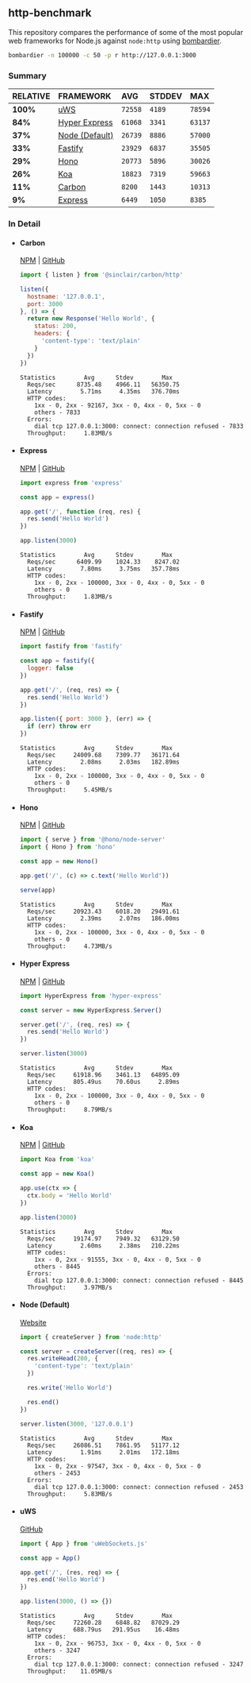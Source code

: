 ## http-benchmark

This repository compares the performance of some of the most popular web frameworks for Node.js against `node:http` using [bombardier](https://github.com/codesenberg/bombardier).

```bash
bombardier -n 100000 -c 50 -p r http://127.0.0.1:3000
```

### Summary

| RELATIVE | FRAMEWORK | AVG | STDDEV | MAX |
| :--- | :--- | :--- | :--- | :--- |
| **100%** | [uWS](#uws) | `72558` | `4189` | `78594` |
| **84%** | [Hyper Express](#hyper-express) | `61068` | `3341` | `63137` |
| **37%** | [Node (Default)](#node-default) | `26739` | `8886` | `57000` |
| **33%** | [Fastify](#fastify) | `23929` | `6837` | `35505` |
| **29%** | [Hono](#hono) | `20773` | `5896` | `30026` |
| **26%** | [Koa](#koa) | `18823` | `7319` | `59663` |
| **11%** | [Carbon](#carbon) | `8200` | `1443` | `10313` |
| **9%** | [Express](#express) | `6449` | `1050` | `8385` |


### In Detail

- #### Carbon
  [NPM](https://npmjs.com/@sinclair/carbon) | [GitHub](https://github.com/sinclairzx81/carbon)
  ```js
  import { listen } from '@sinclair/carbon/http'

  listen({
    hostname: '127.0.0.1',
    port: 3000
  }, () => {
    return new Response('Hello World', {
      status: 200,
      headers: {
        'content-type': 'text/plain'
      }
    })
  })
  ```

  ```
  Statistics        Avg      Stdev        Max
    Reqs/sec      8735.48    4966.11   56350.75
    Latency        5.71ms     4.35ms   376.70ms
    HTTP codes:
      1xx - 0, 2xx - 92167, 3xx - 0, 4xx - 0, 5xx - 0
      others - 7833
    Errors:
      dial tcp 127.0.0.1:3000: connect: connection refused - 7833
    Throughput:     1.83MB/s
  ```

- #### Express
  [NPM](https://npmjs.com/express) | [GitHub](https://github.com/expressjs/express)
  ```js
  import express from 'express'

  const app = express()

  app.get('/', function (req, res) {
    res.send('Hello World')
  })

  app.listen(3000)
  ```

  ```
  Statistics        Avg      Stdev        Max
    Reqs/sec      6409.99    1024.33    8247.02
    Latency        7.80ms     3.75ms   357.78ms
    HTTP codes:
      1xx - 0, 2xx - 100000, 3xx - 0, 4xx - 0, 5xx - 0
      others - 0
    Throughput:     1.83MB/s
  ```

- #### Fastify
  [NPM](https://npmjs.com/fastify) | [GitHub](https://github.com/fastify/fastify)
  ```js
  import fastify from 'fastify'

  const app = fastify({
    logger: false
  })

  app.get('/', (req, res) => {
    res.send('Hello World')
  })

  app.listen({ port: 3000 }, (err) => {
    if (err) throw err
  })
  ```

  ```
  Statistics        Avg      Stdev        Max
    Reqs/sec     24009.68    7309.77   36171.64
    Latency        2.08ms     2.03ms   182.89ms
    HTTP codes:
      1xx - 0, 2xx - 100000, 3xx - 0, 4xx - 0, 5xx - 0
      others - 0
    Throughput:     5.45MB/s
  ```

- #### Hono
  [NPM](https://npmjs.com/hono) | [GitHub](https://github.com/honojs/hono)
  ```js
  import { serve } from '@hono/node-server'
  import { Hono } from 'hono'

  const app = new Hono()

  app.get('/', (c) => c.text('Hello World'))

  serve(app)
  ```

  ```
  Statistics        Avg      Stdev        Max
    Reqs/sec     20923.43    6018.20   29491.61
    Latency        2.39ms     2.07ms   186.00ms
    HTTP codes:
      1xx - 0, 2xx - 100000, 3xx - 0, 4xx - 0, 5xx - 0
      others - 0
    Throughput:     4.73MB/s
  ```

- #### Hyper Express
  [NPM](https://npmjs.com/hyper-express) | [GitHub](https://github.com/kartikk221/hyper-express)
  ```js
  import HyperExpress from 'hyper-express'

  const server = new HyperExpress.Server()

  server.get('/', (req, res) => {
    res.send('Hello World')
  })

  server.listen(3000)
  ```

  ```
  Statistics        Avg      Stdev        Max
    Reqs/sec     61918.96    3461.13   64895.09
    Latency      805.49us    70.60us     2.89ms
    HTTP codes:
      1xx - 0, 2xx - 100000, 3xx - 0, 4xx - 0, 5xx - 0
      others - 0
    Throughput:     8.79MB/s
  ```

- #### Koa
  [NPM](https://npmjs.com/koa) | [GitHub](https://github.com/koajs/koa)
  ```js
  import Koa from 'koa'

  const app = new Koa()

  app.use(ctx => {
    ctx.body = 'Hello World'
  })

  app.listen(3000)
  ```

  ```
  Statistics        Avg      Stdev        Max
    Reqs/sec     19174.97    7949.32   63129.50
    Latency        2.60ms     2.38ms   210.22ms
    HTTP codes:
      1xx - 0, 2xx - 91555, 3xx - 0, 4xx - 0, 5xx - 0
      others - 8445
    Errors:
      dial tcp 127.0.0.1:3000: connect: connection refused - 8445
    Throughput:     3.97MB/s
  ```

- #### Node (Default)
  [Website](https://nodejs.org/api/http.html)
  ```js
  import { createServer } from 'node:http'

  const server = createServer((req, res) => {
    res.writeHead(200, {
      'content-type': 'text/plain'
    })

    res.write('Hello World')

    res.end()
  })

  server.listen(3000, '127.0.0.1')
  ```

  ```
  Statistics        Avg      Stdev        Max
    Reqs/sec     26086.51    7861.95   51177.12
    Latency        1.91ms     2.01ms   172.18ms
    HTTP codes:
      1xx - 0, 2xx - 97547, 3xx - 0, 4xx - 0, 5xx - 0
      others - 2453
    Errors:
      dial tcp 127.0.0.1:3000: connect: connection refused - 2453
    Throughput:     5.83MB/s
  ```

- #### uWS
  [GitHub](https://github.com/uNetworking/uWebSockets.js)
  ```js
  import { App } from 'uWebSockets.js'

  const app = App()

  app.get('/', (res, req) => {
    res.end('Hello World')
  })

  app.listen(3000, () => {})
  ```

  ```
  Statistics        Avg      Stdev        Max
    Reqs/sec     72260.28    6848.82   87029.29
    Latency      688.79us   291.95us    16.48ms
    HTTP codes:
      1xx - 0, 2xx - 96753, 3xx - 0, 4xx - 0, 5xx - 0
      others - 3247
    Errors:
      dial tcp 127.0.0.1:3000: connect: connection refused - 3247
    Throughput:    11.05MB/s
  ```


